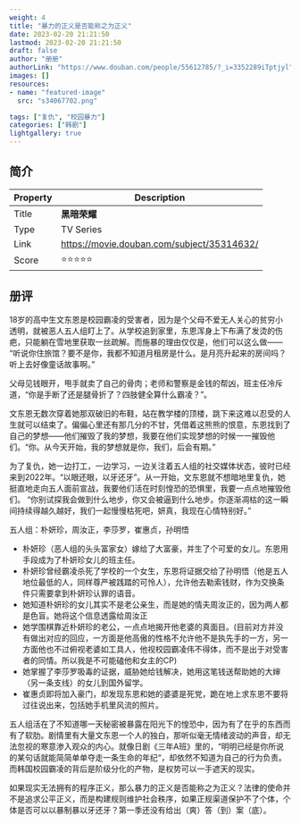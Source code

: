 ```yaml
---
weight: 4
title: "暴力的正义是否能称之为正义"
date: 2023-02-20 21:21:50
lastmod: 2023-02-20 21:21:50
draft: false
author: "册册"
authorLink: "https://www.douban.com/people/55612785/?_i=3352289iTptjyl"
images: []
resources:
- name: "featured-image"
  src: "s34067702.png"

tags: ["复仇", "校园暴力"]
categories: ["韩剧"]
lightgallery: true
---
```


## 简介

| Property | Description                                |
|----------|--------------------------------------------|
| Title    | **黑暗荣耀**                                   |
| Type     | TV Series                                  |
| Link     | https://movie.douban.com/subject/35314632/ |
| Score    | :star::star::star::star::star:             |

## 册评

18岁的高中生文东恩是校园霸凌的受害者，因为是个父母不爱无人关心的贫穷小透明，就被恶人五人组盯上了。从学校追到家里，东恩浑身上下布满了发烫的伤疤，只能躺在雪地里获取一丝疏解。而施暴的理由仅仅是，他们可以这么做—— “听说你住旅馆？要不是你，我都不知道月租房是什么。是月亮升起来的房间吗？听上去好像童话故事啊。”

父母见钱眼开，甩手就卖了自己的骨肉；老师和警察是金钱的帮凶，班主任冷斥道，“你是手断了还是腿骨折了？四肢健全算什么霸凌？”。

文东恩无数次穿着她那双破旧的布鞋，站在教学楼的顶楼，跳下来这难以忍受的人生就可以结束了。偏偏心里还有那几分的不甘，凭借着这熊熊的恨意，东恩找到了自己的梦想——他们摧毁了我的梦想，我要在他们实现梦想的时候一一摧毁他们。“你。从今天开始，我的梦想就是你，我们，后会有期。”

为了复仇，她一边打工，一边学习，一边关注着五人组的社交媒体状态，彼时已经来到2022年。“以眼还眼，以牙还牙”。从一开始，文东恩就不想暗地里复仇，她挺直地走向五人面前宣战，我要他们活在时刻惶恐的恐惧里，我要一点点地摧毁他们。
“你别试探我会做到什么地步，你又会被逼到什么地步。你逐渐凋枯的这一瞬间持续得越久越好，我们一起慢慢枯死吧，妍真，我现在心情特别好。”

五人组：朴妍珍，周汝正，李莎罗，崔惠贞，孙明悟
- 朴妍珍（恶人组的头头富家女）嫁给了大富豪，并生了个可爱的女儿。东恩用手段成为了朴妍珍女儿的班主任。
- 朴妍珍曾经霸凌杀死了学校的一个女生，东恩将证据交给了孙明悟（他是五人地位最低的人，同样尊严被践踏的可怜人），允许他去勒索钱财，作为交换条件只需要拿到朴妍珍认罪的语音。
- 她知道朴妍珍的女儿其实不是老公亲生，而是她的情夫周汝正的，因为两人都是色盲。她将这个信息透露给周汝正
- 她学围棋靠近朴妍珍的老公，一点点地揭开他老婆的真面目。(目前对方并没有做出对应的回应，一方面是他高傲的性格不允许他不是执先手的一方，另一方面他也不过俯视老婆如工具人，他视校园霸凌伟不得体，而不是出于对受害者的同情。所以我是不可能磕他和女主的CP)
- 她掌握了李莎罗吸毒的证据，威胁她给钱解决，她用这笔钱送帮助她的大婶（另一条支线）的女儿到国外留学。
- 崔惠贞即将加入豪门，却发现东恩和她的婆婆是死党，跪在地上求东恩不要将过往说出来，包括她手机里风流的照片。

五人组活在了不知道哪一天秘密被暴露在阳光下的惶恐中，因为有了在乎的东西而有了软肋。剧情里有大量文东恩一个人的独白，那听似毫无情绪波动的声音，却无法忽视的寒意渗入观众的内心。就像日剧《三年A班》里的，“明明已经是你所说的某句话就能简简单单夺走一条生命的年纪“，却依然不知道为自己的行为负责。而韩国校园霸凌的背后是阶级分化的产物，是权势可以一手遮天的现实。

如果现实无法拥有的程序正义，那么暴力的正义是否能称之为正义？法律的使命并不是追求公平正义，而是构建规则维护社会秩序，如果正规渠道保护不了个体，个体是否可以以暴制暴以牙还牙？第一季还没有给出（爽）答（到）案（底）。